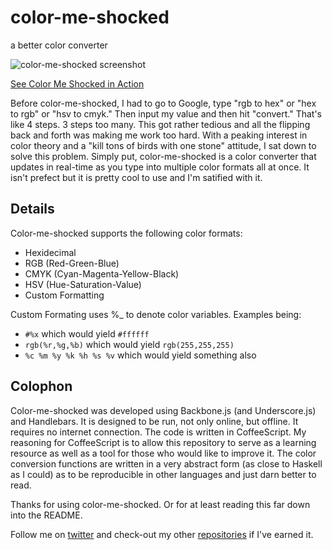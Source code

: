 color-me-shocked
================

a better color converter

![color-me-shocked screenshot](https://raw.github.com/andrejewski/color-me-shocked/master/dist/screenshot.png)

[See Color Me Shocked in Action](http://andrejewski.github.io/color-me-shocked/dist/)

Before color-me-shocked, I had to go to Google, type "rgb to hex" or "hex to rgb" or "hsv to cmyk." Then input my value and then hit "convert." That's like 4 steps. 3 steps too many. This got rather tedious and all the flipping back and forth was making me work too hard. With a peaking interest in color theory and a "kill tons of birds with one stone" attitude, I sat down to solve this problem. Simply put, color-me-shocked is a color converter that updates in real-time as you type into multiple color formats all at once. It isn't prefect but it is pretty cool to use and I'm satified with it.

## Details

Color-me-shocked supports the following color formats:
- Hexidecimal
- RGB (Red-Green-Blue)
- CMYK (Cyan-Magenta-Yellow-Black)
- HSV (Hue-Saturation-Value)
- Custom Formatting

Custom Formating uses %_ to denote color variables. Examples being:
- `#%x` which would yield `#ffffff`
- `rgb(%r,%g,%b)` which would yield `rgb(255,255,255)`
- `%c %m %y %k %h %s %v` which would yield something also

## Colophon

Color-me-shocked was developed using Backbone.js (and Underscore.js) and Handlebars. It is designed to be run, not only online, but offline. It requires no internet connection. The code is written in CoffeeScript. My reasoning for CoffeeScript is to allow this repository to serve as a learning resource as well as a tool for those who would like to improve it. The color conversion functions are written in a very abstract form (as close to Haskell as I could) as to be reproducible in other languages and just darn better to read. 

Thanks for using color-me-shocked. Or for at least reading this far down into the README.

Follow me on [twitter](http://twitter.com/compooter) and check-out my other [repositories](http://github.com/andrejewski) if I've earned it.
